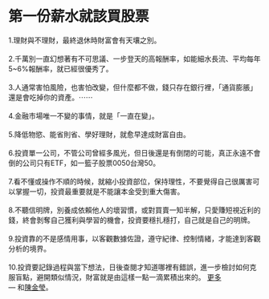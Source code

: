 # 第一份薪水就該買股票


<div class="_xlr"><span class="fbPhotosPhotoContext" id="fbPhotoSnowliftContext"></span><span class="fbPhotosPhotoCaption" tabindex="0" aria-live="polite" data-ft="{&quot;tn&quot;:&quot;K&quot;}" id="fbPhotoSnowliftCaption"><span class="hasCaption"><div id="id_590ea313b0a678e10291846" class="text_exposed_root">1.理財與不理財，最終退休時財富會有天壤之別。<br> <br><span> 2.千萬別一直幻想著有不可思議、一步登天的高報酬率，</span><wbr><span class="word_break"></span><span>如能細水長流、平均每年5~6%報酬率，就已經很優秀了</span><wbr><span class="word_break"></span>。<br> <br><span> 3.人通常害怕風險，也害怕改變，但什麼都不做，錢只存</span><wbr><span class="word_break"></span>在銀行裡，「通貨膨脹」還是會吃掉你的資產。<span class="text_exposed_hide">⋯⋯</span><span class="text_exposed_show"><br> <br> 4.金融市場唯一不變的事情，就是「一直在變」。<br> <br><span> 5.降低物慾、能省則省、學好理財，就愈早達成財富自由</span><wbr><span class="word_break"></span>。<br> <br><span> 6.投資單一公司，不管公司曾經多風光，但日後還是有倒</span><wbr><span class="word_break"></span><span>閉的可能，真正永遠不會倒的公司只有ETF，如一籃子股</span><wbr><span class="word_break"></span>票0050台灣50。<br> <br><span> 7.看不懂或操作不順的時候，就縮小投資部位，保持理性</span><wbr><span class="word_break"></span><span>，不要覺得自己很厲害可以掌握一切，投資最重要就是不能</span><wbr><span class="word_break"></span>讓本金受到重大傷害。<br> <br><span> 8.不聽信明牌，別養成依賴他人的壞習慣，或對買賣一知</span><wbr><span class="word_break"></span><span>半解，只愛賺短視近利的錢，終會剝奪自己獲利與學習的機</span><wbr><span class="word_break"></span>會，投資要穩扎穩打，自己就是自己的明牌。<br> <br><span> 9.投資靠的不是感情用事，以客觀數據佐證，遵守紀律、</span><wbr><span class="word_break"></span>控制情緒，才能達到客觀分析的境界。<br> <br><span> 10.投資要記錄過程與當下想法，日後查閱才知道哪裡有</span><wbr><span class="word_break"></span><span>錯誤，進一步檢討如何克服盲點，避開類似情況，財富就是</span><wbr><span class="word_break"></span>由這樣一點一滴累積出來的。</span><span class="text_exposed_hide"> <span class="text_exposed_link"><a class="see_more_link" data-interaction-root-id="_24_q" onclick="var func = function(e) { e.preventDefault(); }; var parent = Parent.byClass(this, &quot;text_exposed_root&quot;); if (parent &amp;&amp; parent.getAttribute(&quot;id&quot;) == &quot;id_590ea313b0a678e10291846&quot;) { CSS.addClass(parent, &quot;text_exposed&quot;); Arbiter.inform(&quot;reflow&quot;); }; func(event); " href="#" data-ft="{&quot;tn&quot;:&quot;e&quot;}" role="button"><span class="see_more_link_inner">更多</span></a></span></span></div></span></span><span class="fbPhotoTagList" id="fbPhotoSnowliftTagList"><span class="fcg">— 和<span class="fbPhotoTagListTag tagItem"><input type="hidden" autocomplete="off" name="tag[]" value="100008365813099"><a class="taggee" href="https://www.facebook.com/profile.php?id=100008365813099" data-tag="100008365813099" data-hovercard="/ajax/hovercard/hovercard.php?id=100008365813099&amp;type=mediatag&amp;media_info=6.1098050646920626" data-hovercard-prefer-more-content-show="1">陳金瑩</a></span>。</span></span><div class="pts fbPhotoProductsTagList" id="fbPhotoSnowliftProductsTagList"></div><div class="pts fbPhotoLegacyTagList" id="fbPhotoSnowliftLegacyTagList"><div></div></div><div class="fbPhotosPhotoButtons" id="fbPhotoSnowliftCallToActionButton"></div><div class="mvm fbPhotosPhotoOwnerButtons stat_elem" id="fbPhotoSnowliftOwnerButtons"></div><div class="_56lj" id="fbPhotoSnowliftOriginalStory"></div></div>